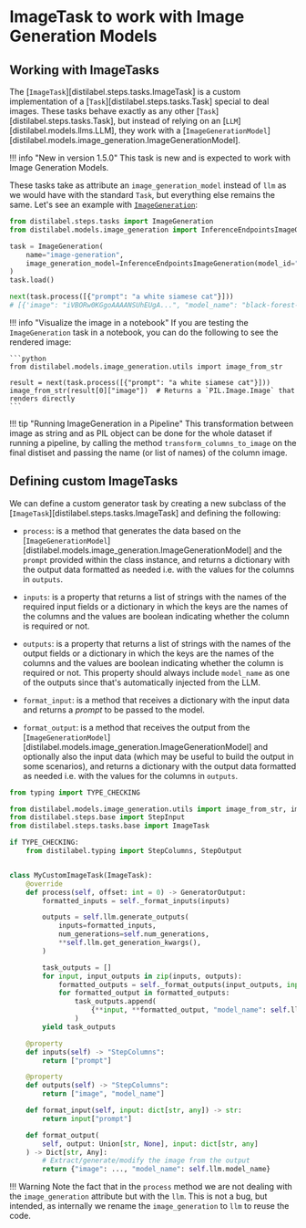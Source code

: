 # ImageTask to work with Image Generation Models

## Working with ImageTasks

The [`ImageTask`][distilabel.steps.tasks.ImageTask] is a custom implementation of a [`Task`][distilabel.steps.tasks.Task] special to deal images. These tasks behave exactly as any other [`Task`][distilabel.steps.tasks.Task], but instead of relying on an [`LLM`][distilabel.models.llms.LLM], they work with a [`ImageGenerationModel`][distilabel.models.image_generation.ImageGenerationModel].

!!! info "New in version 1.5.0"
    This task is new and is expected to work with Image Generation Models.

These tasks take as attribute an `image_generation_model` instead of `llm` as we would have with the standard `Task`, but everything else remains the same. Let's see an example with [`ImageGeneration`](https://distilabel.argilla.io/dev/components-gallery/tasks/imagegeneration/):

```python
from distilabel.steps.tasks import ImageGeneration
from distilabel.models.image_generation import InferenceEndpointsImageGeneration

task = ImageGeneration(
    name="image-generation",
    image_generation_model=InferenceEndpointsImageGeneration(model_id="black-forest-labs/FLUX.1-schnell"),
)
task.load()

next(task.process([{"prompt": "a white siamese cat"}]))
# [{'image": "iVBORw0KGgoAAAANSUhEUgA...", "model_name": "black-forest-labs/FLUX.1-schnell"}]
```

!!! info "Visualize the image in a notebook"
    If you are testing the `ImageGeneration` task in a notebook, you can do the following
    to see the rendered image:

    ```python
    from distilabel.models.image_generation.utils import image_from_str

    result = next(task.process([{"prompt": "a white siamese cat"}]))
    image_from_str(result[0]["image"])  # Returns a `PIL.Image.Image` that renders directly
    ```

!!! tip "Running ImageGeneration in a Pipeline"
    This transformation between image as string and as PIL object can be done for the whole dataset if running a pipeline, by calling the method `transform_columns_to_image` on the final distiset and passing the name (or list of names) of the column image.

## Defining custom ImageTasks

We can define a custom generator task by creating a new subclass of the [`ImageTask`][distilabel.steps.tasks.ImageTask] and defining the following:

- `process`: is a method that generates the data based on the [`ImageGenerationModel`][distilabel.models.image_generation.ImageGenerationModel] and the `prompt` provided within the class instance, and returns a dictionary with the output data formatted as needed i.e. with the values for the columns in `outputs`.

- `inputs`: is a property that returns a list of strings with the names of the required input fields or a dictionary in which the keys are the names of the columns and the values are boolean indicating whether the column is required or not.

- `outputs`: is a property that returns a list of strings with the names of the output fields or a dictionary in which the keys are the names of the columns and the values are boolean indicating whether the column is required or not. This property should always include `model_name` as one of the outputs since that's automatically injected from the LLM.

- `format_input`: is a method that receives a dictionary with the input data and returns a *prompt* to be passed to the model.

- `format_output`: is a method that receives the output from the [`ImageGenerationModel`][distilabel.models.image_generation.ImageGenerationModel] and optionally also the input data (which may be useful to build the output in some scenarios), and returns a dictionary with the output data formatted as needed i.e. with the values for the columns in `outputs`.

```python
from typing import TYPE_CHECKING

from distilabel.models.image_generation.utils import image_from_str, image_to_str
from distilabel.steps.base import StepInput
from distilabel.steps.tasks.base import ImageTask

if TYPE_CHECKING:
    from distilabel.typing import StepColumns, StepOutput


class MyCustomImageTask(ImageTask):
    @override
    def process(self, offset: int = 0) -> GeneratorOutput:
        formatted_inputs = self._format_inputs(inputs)

        outputs = self.llm.generate_outputs(
            inputs=formatted_inputs,
            num_generations=self.num_generations,
            **self.llm.get_generation_kwargs(),
        )

        task_outputs = []
        for input, input_outputs in zip(inputs, outputs):
            formatted_outputs = self._format_outputs(input_outputs, input)
            for formatted_output in formatted_outputs:
                task_outputs.append(
                    {**input, **formatted_output, "model_name": self.llm.model_name}
                )
        yield task_outputs

    @property
    def inputs(self) -> "StepColumns":
        return ["prompt"]

    @property
    def outputs(self) -> "StepColumns":
        return ["image", "model_name"]

    def format_input(self, input: dict[str, any]) -> str:
        return input["prompt"]

    def format_output(
        self, output: Union[str, None], input: dict[str, any]
    ) -> Dict[str, Any]:
        # Extract/generate/modify the image from the output
        return {"image": ..., "model_name": self.llm.model_name}
```

!!! Warning
    Note the fact that in the `process` method we are not dealing with the `image_generation` attribute but with the `llm`. This is not a bug, but intended, as internally we rename the `image_generation` to `llm` to reuse the code. 
